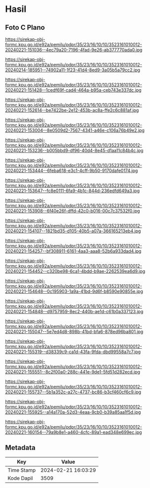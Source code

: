 # Hasil

## Foto C Plano

https://sirekap-obj-formc.kpu.go.id/e92a/pemilu/pdpr/35/23/16/10/10/3523161010012-20240221-151036--4ec79a20-7196-4fad-9e26-ab377770ada0.jpg

https://sirekap-obj-formc.kpu.go.id/e92a/pemilu/pdpr/35/23/16/10/10/3523161010012-20240214-185951--74902a11-1f23-41d4-8ed9-3a05b5a79cc2.jpg

https://sirekap-obj-formc.kpu.go.id/e92a/pemilu/pdpr/35/23/16/10/10/3523161010012-20240221-151428--1cedf69f-cad4-464a-b95a-ceb743e337dc.jpg

https://sirekap-obj-formc.kpu.go.id/e92a/pemilu/pdpr/35/23/16/10/10/3523161010012-20240221-152614--be7422be-2e12-453b-ac8a-ffe2c6c881af.jpg

https://sirekap-obj-formc.kpu.go.id/e92a/pemilu/pdpr/35/23/16/10/10/3523161010012-20240221-153004--8e0509d2-7567-4341-a46e-c106a76b49e2.jpg

https://sirekap-obj-formc.kpu.go.id/e92a/pemilu/pdpr/35/23/16/10/10/3523161010012-20240221-153236--b005bbd9-df96-40d4-8e45-d1aa11c84b4c.jpg

https://sirekap-obj-formc.kpu.go.id/e92a/pemilu/pdpr/35/23/16/10/10/3523161010012-20240221-153444--6feba618-e3c1-4cff-9b50-9170dafe0174.jpg

https://sirekap-obj-formc.kpu.go.id/e92a/pemilu/pdpr/35/23/16/10/10/3523161010012-20240221-153647--fc8e0111-6fa9-4b1c-844d-236edfd649a3.jpg

https://sirekap-obj-formc.kpu.go.id/e92a/pemilu/pdpr/35/23/16/10/10/3523161010012-20240221-153908--6f40e26f-dffd-42c0-b016-00c7c37532f0.jpg

https://sirekap-obj-formc.kpu.go.id/e92a/pemilu/pdpr/35/23/16/10/10/3523161010012-20240221-154107--1821bd35-d105-40b5-a07a-366165213eb4.jpg

https://sirekap-obj-formc.kpu.go.id/e92a/pemilu/pdpr/35/23/16/10/10/3523161010012-20240221-154257--bf308911-6161-4aa3-aaa8-52b6a933dad4.jpg

https://sirekap-obj-formc.kpu.go.id/e92a/pemilu/pdpr/35/23/16/10/10/3523161010012-20240221-154452--c320be98-6ca1-4bdd-b9ae-2262539ea6d9.jpg

https://sirekap-obj-formc.kpu.go.id/e92a/pemilu/pdpr/35/23/16/10/10/3523161010012-20240221-154648--0c195903-1a9a-41bd-9d6f-b8590e90855e.jpg

https://sirekap-obj-formc.kpu.go.id/e92a/pemilu/pdpr/35/23/16/10/10/3523161010012-20240221-154848--d9757959-8ec2-440b-ae1d-c61b0a337123.jpg

https://sirekap-obj-formc.kpu.go.id/e92a/pemilu/pdpr/35/23/16/10/10/3523161010012-20240221-155047--5e7ed4d8-898b-41bd-bfa6-878ed96ba801.jpg

https://sirekap-obj-formc.kpu.go.id/e92a/pemilu/pdpr/35/23/16/10/10/3523161010012-20240221-155319--d38339c9-ca1d-43fa-9fda-dbd99558a7c7.jpg

https://sirekap-obj-formc.kpu.go.id/e92a/pemilu/pdpr/35/23/16/10/10/3523161010012-20240221-155551--8c2f00a0-288c-441e-9de1-5fd51d282ecd.jpg

https://sirekap-obj-formc.kpu.go.id/e92a/pemilu/pdpr/35/23/16/10/10/3523161010012-20240221-155737--5b1a352c-a27c-4737-bc86-b3cf460cf6c9.jpg

https://sirekap-obj-formc.kpu.go.id/e92a/pemilu/pdpr/35/23/16/10/10/3523161010012-20240221-155925--a14a170a-52d3-4eaa-9cb0-b39a85aa1f5d.jpg

https://sirekap-obj-formc.kpu.go.id/e92a/pemilu/pdpr/35/23/16/10/10/3523161010012-20240221-160154--79a9b8e1-a460-4cfc-89a1-ead348e699ec.jpg


## Metadata

| Key        | Value               |
| ---------- | ------------------- |
| Time Stamp | 2024-02-21 16:03:29 |
| Kode Dapil | 3509                |



